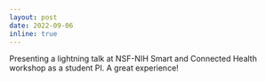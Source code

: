 ```yaml
---
layout: post
date: 2022-09-06 
inline: true
---
```


Presenting a lightning talk at NSF-NIH Smart and Connected Health workshop as a student PI. A great experience!                                                                  